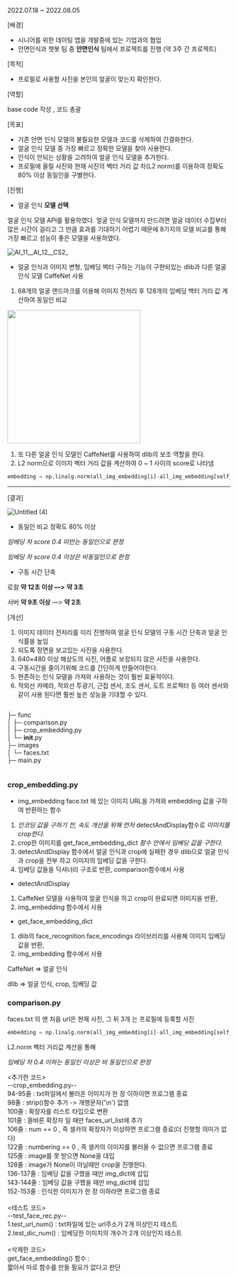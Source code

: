 2022.07.18 ~ 2022.08.05

[배경]

- 시니어를 위한 데이팅 앱을 개발중에 있는 기업과의 협업
- 안면인식과 챗봇 팀 중 **안면인식** 팀에서 프로젝트를 진행 (약 3주 간 프로젝트)

[목적]

- 프로필로 사용할 사진을 본인의 얼굴이 맞는지 확인한다.

[역할]

base code 작성 , 코드 총괄

[목표]

- 기존 안면 인식 모델의 불필요한 모델과 코드를 삭제하여 간결화한다.
- 얼굴 인식 모델 중 가장 빠르고 정확한 모델을 찾아 사용한다.
- 인식이 안되는 상황을 고려하여 얼굴 인식 모델을 추가한다.
- 프로필에 올릴 사진와 현재 사진의 벡터 거리 값 차(L2 norm)를 이용하여 정확도 80% 이상 동일인을 구별한다.

[진행]

- 얼굴 인식 **모델 선택**

얼굴 인식 모델 API를 활용하였다.
얼굴 인식 모델까지 만드려면 얼굴 데이터 수집부터 많은 시간이 걸리고 그 만큼 효과를 기대하기 어렵기 때문에 8가지의 모델 비교를 통해 가장 빠르고 성능이 좋은 모델을 사용하였다.

![AI_11__AI_12__CS2_](https://user-images.githubusercontent.com/87513112/201985381-4fb801ba-87c9-482d-9cde-c2313b2f3ebb.jpg)


- 얼굴 인식과 이미지 변형, 임베딩 벡터 구하는 기능이 구현되있는 dlib과 다른 얼굴 인식 모델 CaffeNet 사용
1. 68개의 얼굴 랜드마크를 이용해 이미지 전처리 후 128개의 임베딩 백터 거리 값 계산하여 동일인 비교

<img src=https://user-images.githubusercontent.com/87513112/201985786-d4f869ba-556d-4ea5-bf36-c43f510129d9.png  width="300" height="300"/>

1. 또 다른 얼굴 인식 모델인 CaffeNet를 사용하여 dlib의 보조 역할을 한다.
2. L2 norm으로 이미지 벡터 거리 값을 계산하여 0 ~ 1 사이의 score로 나타냄

```python
embedding = np.linalg.norm(all_img_embedding[i]-all_img_embedding[self_img_name], ord=2) *# self_img_name --> 현재 사진*
```

****

[결과]

![Untitled (4)](https://user-images.githubusercontent.com/87513112/201985408-2c723813-7dea-4973-a463-fc99a7dab86f.png)

- 동일인 비교 정확도 80% 이상

*임베딩 차 score 0.4 미만는 동일인으로 판정*

*임베딩 차 score 0.4 이상은 비동일인으로 판정*

- 구동 시간 단축

로컬 **약 12초 이상 —>** **약 3초**

서버 **약 9초 이상** —> **약 2초**

[개선]

1. 이미지 데이터 전처리를 미리 진행하여 얼굴 인식 모델의 구동 시간 단축과 얼굴 인식률을 높임
2. 되도록 정면을 보고있는 사진을 사용한다.
3. 640×480 이상 해상도의 사진, 어플로 보정되지 않은 사진을 사용한다.
4. 구동시간을 줄이기위해 코드를 간단하게 만들어야한다.
5. 현존하는 인식 모델을 가져와 사용하는 것이 훨씬 효율적이다.
6. 적외선 카메라, 적외선 투광기, 근접 센서, 조도 센서, 도트 프로젝터 등 여러 센서와 같이 사용 된다면 훨씬 높은 성능을 기대할 수 있다.








```python
```
├─ func   
│    ├─ comparison.py   
│    ├─ crop_embedding.py   
│    └─ __init__.py   
├─ images   
│    └─ faces.txt   
├─ main.py   
   
```
```

### crop_embedding.py

- img_embedding
face.txt 에 있는 이미지 URL을 가져와 embedding 값을 구하여 반환하는 함수

1. *인코딩 값을 구하기 전, 속도 개선을 위해 먼저* detectAndDisplay함수로 *이미지를 crop한다.*
2. crop한 이미지를 get_face_embedding_dict *함수 안에서 임베딩 값을 구한다.*
3. detectAndDisplay 함수에서 얼굴 인식과 crop에 실패한 경우 
dlib으로 얼굴 인식과 crop을 전부 하고 이미지의 임베딩 값을 구한다.
4. 임베딩 값들을 딕셔너리 구조로 반환, comparison함수에서 사용

- detectAndDisplay
1. CaffeNet 모델을 사용하여 얼굴 인식을 하고 crop이 완료되면 이미지을 반환,
2.  img_embedding 함수에서 사용

- get_face_embedding_dict
1. dlib의 face_recognition.face_encodings 라이브러리를 사용해 이미지 임베딩 값을 반환,
2. img_embedding 함수에서 사용

CaffeNet ⇒ 얼굴 인식

dlib ⇒ 얼굴 인식, crop, 임베딩 값

### comparison.py

faces.txt 의 맨 처음 url은 현재 사진, 그 뒤 3개 는 프로필에 등록할 사진

```python
embedding = np.linalg.norm(all_img_embedding[i]-all_img_embedding[self_img_name], ord=2) *# self_img_name --> 현재 사진*
```

L2.norm 벡터 거리값 계산을 통해 

*임베딩 차 0.4 이하는 동일인 이상은 비 동일인으로 판정*







<추가한 코드></br>
--crop_embedding.py--</br>
94-95줄 : txt파일에서 불러온 이미지가 한 장 이하이면 프로그램 종료</br>
98줄 : strip()함수 추가 -> 개행문자('\n') 없앰</br>
100줄 : 확장자를 리스트 타입으로 변환</br>
101줄 : 올바른 확장자 일 때만 faces_url_list에 추가 </br>
106줄 : num == 0 , 즉 셀카의 확장자가 이상하면 프로그램 종료(더 진행할 의미가 없다)</br>
122줄 : numbering == 0 , 즉 셀카의 이미지를 불러올 수 없으면 프로그램 종료</br>
125줄 : image를 못 받으면 None을 대입</br>
128줄 : image가 None이 아닐때만 crop을 진행한다.</br>
136-137줄 : 임베딩 값을 구했을 때만 img_dict에 삽입</br>
143-144줄 : 임베딩 값을 구했을 때만 img_dict에 삽입</br>
152-153줄 : 인식한 이미지가 한 장 이하라면 프로그램 종료</br>
</br>
<테스트 코드></br>
--test_face_rec.py--</br>
1.test_url_num() : txt파일에 있는 url주소가 2개 이상인지 테스트</br>
2.test_dic_num() : 임베딩한 이미지의 개수가 2개 이상인지 테스트</br>
</br>
<삭제한 코드></br>
get_face_embedding() 함수 : </br>
짧아서 따로 함수를 만들 필요가 없다고 판단</br>
